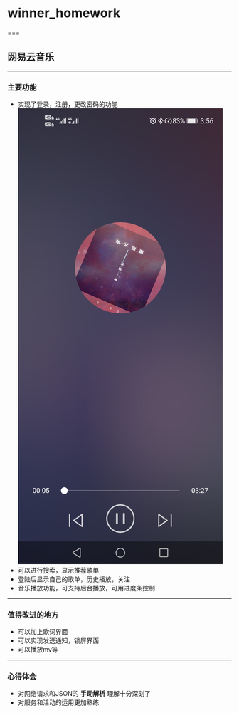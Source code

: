 # winner_homework
===

## 网易云音乐

----

### 主要功能
  * 实现了登录，注册，更改密码的功能
  ![Image](https://github.com/lizhixiang688/winner_homework/blob/master/img/Screenshot_20210221_155647_com.example.netease_cl.jpg)
  * 可以进行搜索，显示推荐歌单
  * 登陆后显示自己的歌单，历史播放，关注
  * 音乐播放功能，可支持后台播放，可用进度条控制

-----

### 值得改进的地方
  * 可以加上歌词界面
  * 可以实现发送通知，锁屏界面
  * 可以播放mv等
  
-----

### 心得体会
  * 对网络请求和JSON的 **手动解析** 理解十分深刻了
  * 对服务和活动的运用更加熟练
